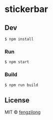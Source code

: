# stickerbar

## Dev

```
$ npm install
```

### Run

```
$ npm start
```

### Build

```
$ npm run build
```

## License

MIT © [fengzilong](https://github.com/fengzilong)
